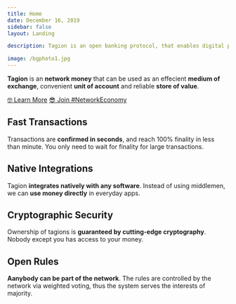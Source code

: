 ```yaml
---
title: Home
date: December 16, 2019
sidebar: false
layout: Landing

description: Tagion is an open banking protocol, that enables digital peer-to-peer cryptocurrency and a decentralized exchange, governed by its users. By design, Tagion network has no central authority and belongs to all its users. It will be open-sourced and open for everyone to join once the software is ready.

image: /bgphoto1.jpg
---
```


<!-- Humans tried many forms of money, the effecient ones boosted economic growth, while ineffecient one stalled or even crashed it. We know from history that money system matters, and we now the money must be **unit of account**, **medium of exchange** and **store of value**.

We live in the era of digitalization and globalization. Computing and internet transformed our world, yet we still choose to use money system designed before  -->

<!-- Our life changes now faster than ever before. Innovations lead to new innovations and the loop accelerates.

Our money don't integrate properly in the digital world, creating need for middlemen, resulting in higher fees.

The world is hungry for a more effecient currency -->
<div class="intro">

**Tagion** is an **network money** that can be used as an effecient **medium of exchange**, convenient **unit of account** and reliable **store of value**.



</div>

<div class="buttons">

<a href="#">🤓 Learn More</a>
<a href="#" class="button-accent">😎 Join #NetworkEconomy</a> 

</div>

<div class="features">

<div class="feature">
<!-- 
<span class="em-1 em-1-1">🚀</span>
<span class="em-1 em-1-2">🚀</span>
<span class="em-1 em-1-3">🚀</span> -->

## Fast Transactions

Transactions are **confirmed in seconds**, and reach 100% finality in less than minute. You only need to wait for finality for large transactions.

</div>

<div class="feature">

<!-- <span class="em-2 em-2-1">📱</span>
<span class="em-2 em-2-2">📱</span>
<span class="em-2 em-2-3">📱</span> -->

## Native Integrations

Tagion **integrates natively with any software**. Instead of using middlemen, we can **use money directly** in everyday apps.

</div>
<div class="feature">

<!-- <span class="em-3 em-3-1">🔐</span>
<span class="em-3 em-3-2">🔐</span>
<span class="em-3 em-3-3">🔐</span> -->

## Cryptographic Security

Ownership of tagions is **guaranteed by cutting-edge cryptography**. Nobody except you has access to your money.

</div>

<div class="feature">

<!-- <span class="em-4 em-4-1">🗳</span>
<span class="em-4 em-4-2">🗳</span>
<span class="em-4 em-4-3">🗳</span> -->

## Open Rules

**Aanybody can be part of the network**. The rules are controlled by the network via weighted voting, thus the system serves the interests of majority.

</div>
</div>
